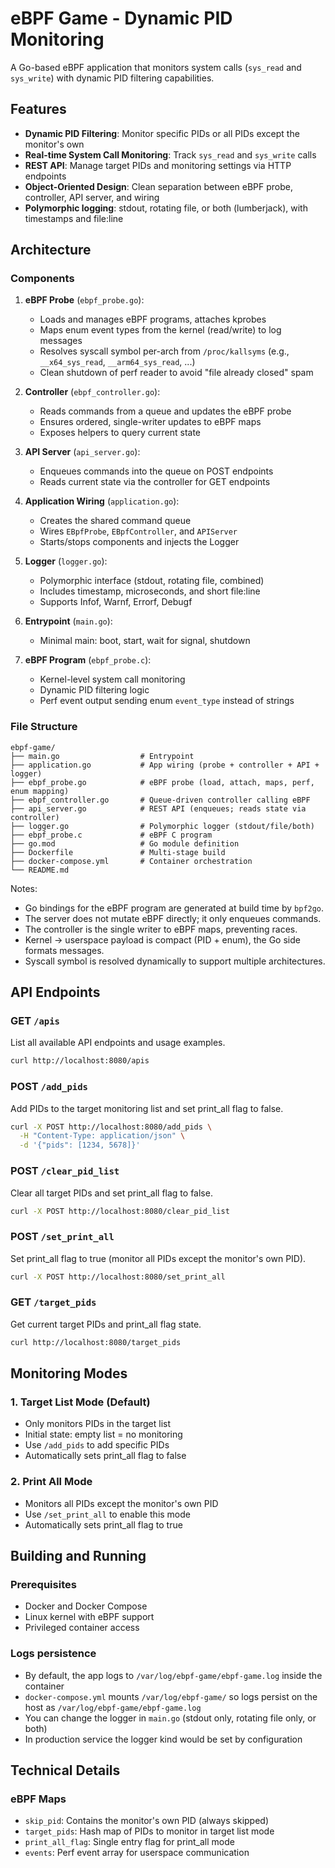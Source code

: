 # eBPF Game - Dynamic PID Monitoring

A Go-based eBPF application that monitors system calls (`sys_read` and `sys_write`) with dynamic PID filtering capabilities.

## Features

- **Dynamic PID Filtering**: Monitor specific PIDs or all PIDs except the monitor's own
- **Real-time System Call Monitoring**: Track `sys_read` and `sys_write` calls
- **REST API**: Manage target PIDs and monitoring settings via HTTP endpoints
- **Object-Oriented Design**: Clean separation between eBPF probe, controller, API server, and wiring
- **Polymorphic logging**: stdout, rotating file, or both (lumberjack), with timestamps and file:line

## Architecture

### Components

1. **eBPF Probe** (`ebpf_probe.go`):
   - Loads and manages eBPF programs, attaches kprobes
   - Maps enum event types from the kernel (read/write) to log messages
   - Resolves syscall symbol per-arch from `/proc/kallsyms` (e.g., `__x64_sys_read`, `__arm64_sys_read`, ...)
   - Clean shutdown of perf reader to avoid "file already closed" spam

2. **Controller** (`ebpf_controller.go`):
   - Reads commands from a queue and updates the eBPF probe
   - Ensures ordered, single-writer updates to eBPF maps
   - Exposes helpers to query current state

3. **API Server** (`api_server.go`):
   - Enqueues commands into the queue on POST endpoints
   - Reads current state via the controller for GET endpoints

4. **Application Wiring** (`application.go`):
   - Creates the shared command queue
   - Wires `EBpfProbe`, `EBpfController`, and `APIServer`
   - Starts/stops components and injects the Logger

5. **Logger** (`logger.go`):
   - Polymorphic interface (stdout, rotating file, combined)
   - Includes timestamp, microseconds, and short file:line
   - Supports Infof, Warnf, Errorf, Debugf

6. **Entrypoint** (`main.go`):
   - Minimal main: boot, start, wait for signal, shutdown

7. **eBPF Program** (`ebpf_probe.c`):
   - Kernel-level system call monitoring
   - Dynamic PID filtering logic
   - Perf event output sending enum `event_type` instead of strings

### File Structure
```
ebpf-game/
├── main.go                  # Entrypoint
├── application.go           # App wiring (probe + controller + API + logger)
├── ebpf_probe.go            # eBPF probe (load, attach, maps, perf, enum mapping)
├── ebpf_controller.go       # Queue-driven controller calling eBPF
├── api_server.go            # REST API (enqueues; reads state via controller)
├── logger.go                # Polymorphic logger (stdout/file/both)
├── ebpf_probe.c             # eBPF C program
├── go.mod                   # Go module definition
├── Dockerfile               # Multi-stage build
├── docker-compose.yml       # Container orchestration
└── README.md
```

Notes:
- Go bindings for the eBPF program are generated at build time by `bpf2go`.
- The server does not mutate eBPF directly; it only enqueues commands.
- The controller is the single writer to eBPF maps, preventing races.
- Kernel → userspace payload is compact (PID + enum), the Go side formats messages.
- Syscall symbol is resolved dynamically to support multiple architectures.

## API Endpoints

### GET `/apis`
List all available API endpoints and usage examples.
```bash
curl http://localhost:8080/apis
```

### POST `/add_pids`
Add PIDs to the target monitoring list and set print_all flag to false.
```bash
curl -X POST http://localhost:8080/add_pids \
  -H "Content-Type: application/json" \
  -d '{"pids": [1234, 5678]}'
```

### POST `/clear_pid_list`
Clear all target PIDs and set print_all flag to false.
```bash
curl -X POST http://localhost:8080/clear_pid_list
```

### POST `/set_print_all`
Set print_all flag to true (monitor all PIDs except the monitor's own PID).
```bash
curl -X POST http://localhost:8080/set_print_all
```

### GET `/target_pids`
Get current target PIDs and print_all flag state.
```bash
curl http://localhost:8080/target_pids
```

## Monitoring Modes

### 1. Target List Mode (Default)
- Only monitors PIDs in the target list
- Initial state: empty list = no monitoring
- Use `/add_pids` to add specific PIDs
- Automatically sets print_all flag to false

### 2. Print All Mode
- Monitors all PIDs except the monitor's own PID
- Use `/set_print_all` to enable this mode
- Automatically sets print_all flag to true

## Building and Running

### Prerequisites
- Docker and Docker Compose
- Linux kernel with eBPF support
- Privileged container access

### Logs persistence
- By default, the app logs to `/var/log/ebpf-game/ebpf-game.log` inside the container
- `docker-compose.yml` mounts `/var/log/ebpf-game/` so logs persist on the host as `/var/log/ebpf-game/ebpf-game.log`
- You can change the logger in `main.go` (stdout only, rotating file only, or both)
- In production service the logger kind would be set by configuration

## Technical Details

### eBPF Maps
- `skip_pid`: Contains the monitor's own PID (always skipped)
- `target_pids`: Hash map of PIDs to monitor in target list mode
- `print_all_flag`: Single entry flag for print_all mode
- `events`: Perf event array for userspace communication
